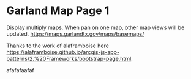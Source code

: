 # Garland Map Page 1

Display multiply maps. When pan on one map, other map views will be updated. https://maps.garlandtx.gov/maps/basemaps/

Thanks to the work of alaframboise here https://alaframboise.github.io/arcgis-js-app-patterns/2.%20Frameworks/bootstrap-page.html.

afafafaafaf
